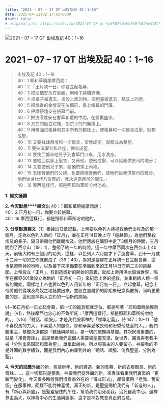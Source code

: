 ```yaml
---
title: "2021 – 07 – 17 QT 出埃及記 40：1~16"
date: 2025-04-12T02:17:02+0800
draft: false
# original_url: https://cmtc.tw/2021-07-17-qt-%e5%87%ba%e5%9f%83%e5%8f%8a%e8%a8%98-40%ef%bc%9a116
---
```


![2021 – 07 – 17 QT 出埃及記 40：1\~16](/images/qt.jpg   "2021 – 07 – 17 QT 出埃及記 40：1\~16")

# 2021 – 07 – 17 QT 出埃及記 40：1\~16

> 出埃及記 40：1\~16  
> 40：1 耶和華曉諭摩西說：  
> 40：2 「正月初一日，你要立起帳幕，  
> 40：3 把法櫃安放在裏面，用幔子將櫃遮掩。  
> 40：4 把桌子搬進去，擺設上面的物。把燈臺搬進去，點其上的燈。  
> 40：5 把燒香的金壇安在法櫃前，掛上帳幕的門簾。  
> 40：6 把燔祭壇安在帳幕門前。  
> 40：7 把洗濯盆安在會幕和壇的中間，在盆裏盛水。  
> 40：8 又在四圍立院帷，把院子的門簾掛上。  
> 40：9 用膏油把帳幕和其中所有的都抹上，使帳幕和一切器具成聖，就都成聖。  
> 40：10 又要抹燔祭壇和一切器具，使壇成聖，就都成為至聖。  
> 40：11 要抹洗濯盆和盆座，使盆成聖。  
> 40：12 要使亞倫和他兒子到會幕門口來，用水洗身。  
> 40：13 要給亞倫穿上聖衣，又膏他，使他成聖，可以給我供祭司的職分；  
> 40：14 又要使他兒子來，給他們穿上內袍。  
> 40：15 怎樣膏他們的父親，也要照樣膏他們，使他們給我供祭司的職分。他們世世代代凡受膏的，就永遠當祭司的職任。」  
> 40：16 摩西這樣行，都是照耶和華所吩咐他的。

**1.** **經文誦讀**

**2. 今天默想****經文**出 40：1 耶和華曉諭摩西說：  
40：2 正月初一日，你要立起帳幕，  
40：16 摩西這樣行，都是照耶和華所吩咐他的。

**3. 分享默想經文**（1）根據出12章記載，上帝要以色列人將拯救他們出埃及的那一個月，定為以色列人新的「正月」，並在正月14日晚上守「逾越節」，為他們擊殺埃及的長子，隔日帶領他們離開埃及。他們應該在曠野中走了3個月的時間，三月間到了西奈山（19：1），整頓了約一年的時間。這一年中摩西兩次在西奈山上40天，前後大約有三個月的功夫，這樣，以色列人六月間才下手造會幕，到十一月或十二月一切的工作就都成了（39：43），為的是要趕在正月初一日立起會幕，這也是遵照神的吩咐，以及接下來準備要在準備到來的正月14日守第二次的逾越節。上帝設立「正月」，有創造或新的開始的意義，就如上帝用洪水毀滅世界，隔年在挪亞601歲設立為新的「正月初一日」來紀念上帝的拯救，並重新給人類一個新的開始。同樣地上帝也要以色列人用新年的「正月初一日」，立起會幕，紀念上帝將他們從埃及為奴之地拯救出來，並設立逾越節的節期來紀念與慶祝，同時更重要的是，這也是神與人立約的一個新的開始。

v1\~16正月初一日立起會幕，把一切的器具都就定位，都是照著「耶和華曉諭摩西說」（v1），然後摩西也忠心的不負所託：「摩西這樣行，都是照耶和華所吩咐他的。」（v16）「聽話、順服」，才是我們服事神的「標準定義」，詩 147：10\~11「他不喜悅馬的力大，不喜愛人的腿快。耶和華喜愛敬畏他和盼望他慈愛的人。」我們服事主，基礎永遠都是「聽話與順服」，是一切的前題與基礎。其次同樣重要的，就是「用膏膏抹」，這是預表我們這個人需要被聖靈充滿，從世界、魔鬼與老我中被「分別出來歸耶和華為聖」，單單獻給神。所以服事主的人要留心，神要看的不是外面的數字績效，而是我們內心由裏到外的「聽話、順服、倚靠聖靈、分別為聖」。

**4. 今天的回應**外面的新，包括新年、新的建造、新的會幕、新的衣服器具、新的膏抹……，這一切都只是預表，神要我們從外面的新，來專注看重我們裏面的「更新而變化」。今天很多時候我們很看重外在的「儀式形式」，卻習慣用「老我、舊皮袋」在服事神，同樣不能討神喜悅。真正的新，是聖靈賜給我們有「新造的人」，有「新心與新靈」，是聖靈居住的所在，幫助我們治死老我，治死自我中心，選擇尊主為大，以神為中心的生活與服事，這才是神對教會真正的旨意。